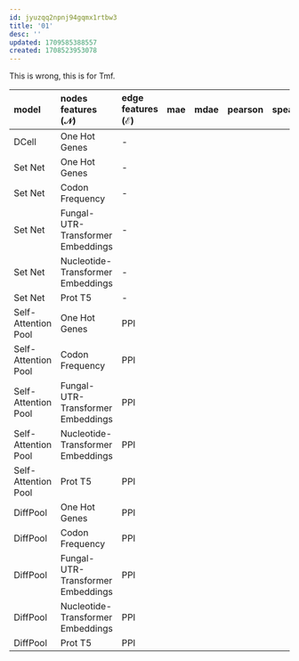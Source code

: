 ```yaml
---
id: jyuzqq2npnj94gqmx1rtbw3
title: '01'
desc: ''
updated: 1709585388557
created: 1708523953078
---
```

This is wrong, this is for Tmf.

| model               | nodes features $(\mathcal{N})$    | edge features $(\mathcal{E})$ | mae | mdae | pearson | spearman | $r^2$ | $\mu$(1.0-1.1) | $\sigma$(1.0-1.1) | $\mu$(1.1-1.2) | $\sigma$(1.1-1.2) |
|:--------------------|:----------------------------------|:------------------------------|:----|:-----|:--------|:---------|:------|:---------------|:------------------|:---------------|:------------------|
| DCell               | One Hot Genes                     | -                             |     |      |         |          |       |                |                   |                |                   |
| Set Net             | One Hot Genes                     | -                             |     |      |         |          |       |                |                   |                |                   |
| Set Net             | Codon Frequency                   | -                             |     |      |         |          |       |                |                   |                |                   |
| Set Net             | Fungal-UTR-Transformer Embeddings | -                             |     |      |         |          |       |                |                   |                |                   |
| Set Net             | Nucleotide-Transformer Embeddings | -                             |     |      |         |          |       |                |                   |                |                   |
| Set Net             | Prot T5                           | -                             |     |      |         |          |       |                |                   |                |                   |
| Self-Attention Pool | One Hot Genes                     | PPI                           |     |      |         |          |       |                |                   |                |                   |
| Self-Attention Pool | Codon Frequency                   | PPI                           |     |      |         |          |       |                |                   |                |                   |
| Self-Attention Pool | Fungal-UTR-Transformer Embeddings | PPI                           |     |      |         |          |       |                |                   |                |                   |
| Self-Attention Pool | Nucleotide-Transformer Embeddings | PPI                           |     |      |         |          |       |                |                   |                |                   |
| Self-Attention Pool | Prot T5                           | PPI                           |     |      |         |          |       |                |                   |                |                   |
| DiffPool            | One Hot Genes                     | PPI                           |     |      |         |          |       |                |                   |                |                   |
| DiffPool            | Codon Frequency                   | PPI                           |     |      |         |          |       |                |                   |                |                   |
| DiffPool            | Fungal-UTR-Transformer Embeddings | PPI                           |     |      |         |          |       |                |                   |                |                   |
| DiffPool            | Nucleotide-Transformer Embeddings | PPI                           |     |      |         |          |       |                |                   |                |                   |
| DiffPool            | Prot T5                           | PPI                           |     |      |         |          |       |                |                   |                |                   |
